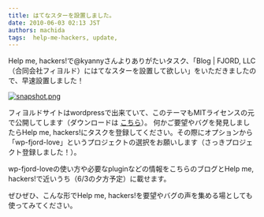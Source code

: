 ```yaml
---
title: はてなスターを設置しました。
date: 2010-06-03 02:13 JST
authors: machida
tags:  help-me-hackers, update, 
---
```

Help me, hackers!で@kyannyさんよりありがたいタスク、「Blog | FJORD, LLC（合同会社フィヨルド）にはてなスターを設置して欲しい」をいただきましたので、早速設置しました！

 [![snapshot.png](http://farm5.static.flickr.com/4053/4663283593_727518eeb7.jpg)](http://help-me-hackers.com/tasks/76)

フィヨルドサイトはwordpressで出来ていて、このテーマもMITライセンスの元で公開してします（ダウンロードは [こちら](http://fjord.jp/fjord.zip)）。 何かご要望やバグを発見しましたらHelp me, hackers!にタスクを登録してください。その際にオプションから「wp-fjord-love」というプロジェクトの選択をお願いします（さっきプロジェクト登録しました！）。

wp-fjord-loveの使い方や必要なpluginなどの情報をこちらのブログとHelp me, hackers!で近いうち（6/3の夕方予定）に載せます。

ぜひぜひ、こんな形でHelp me, hackers!を要望やバグの声を集める場としても使ってみてください。
